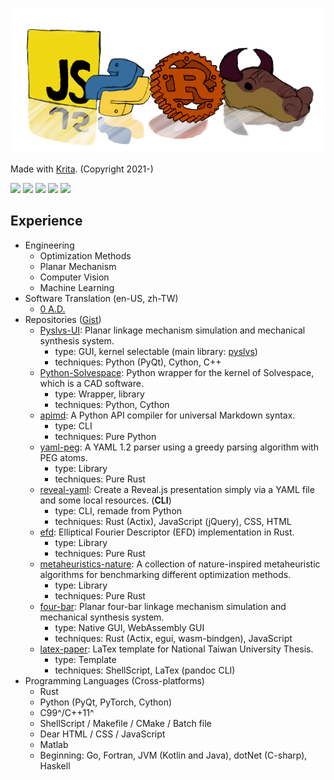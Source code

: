![banner](img/lang.png)

Made with [Krita](https://krita.org). (Copyright 2021-)

![](https://github-profile-summary-cards.vercel.app/api/cards/profile-details?username=KmolYuan&theme=github)
![](https://github-profile-summary-cards.vercel.app/api/cards/repos-per-language?username=KmolYuan&theme=github)
![](https://github-profile-summary-cards.vercel.app/api/cards/most-commit-language?username=KmolYuan&theme=github)
![](https://github-profile-summary-cards.vercel.app/api/cards/stats?username=KmolYuan&theme=github)
![](https://github-profile-summary-cards.vercel.app/api/cards/productive-time?username=KmolYuan&theme=github&utcOffset=8)

## Experience

+ Engineering
  + Optimization Methods
  + Planar Mechanism
  + Computer Vision
  + Machine Learning
+ Software Translation (en-US, zh-TW)
  + [0 A.D.](https://www.transifex.com/wildfire-games/0ad/dashboard/)
+ Repositories ([Gist](https://gist.github.com/KmolYuan))
  + [Pyslvs-UI](https://github.com/KmolYuan/Pyslvs-UI):
    Planar linkage mechanism simulation and mechanical synthesis system.
    + type: GUI, kernel selectable (main library: [pyslvs](https://github.com/KmolYuan/pyslvs))
    + techniques: Python (PyQt), Cython, C++
  + [Python-Solvespace](https://github.com/KmolYuan/solvespace):
    Python wrapper for the kernel of Solvespace, which is a CAD software.
    + type: Wrapper, library
    + techniques: Python, Cython
  + [apimd](https://github.com/KmolYuan/apimd):
    A Python API compiler for universal Markdown syntax.
    + type: CLI
    + techniques: Pure Python
  + [yaml-peg](https://github.com/KmolYuan/yaml-peg-rs):
    A YAML 1.2 parser using a greedy parsing algorithm with PEG atoms.
    + type: Library
    + techniques: Pure Rust
  + [reveal-yaml](https://github.com/KmolYuan/reveal-yaml-rs):
    Create a Reveal.js presentation simply via a YAML file and some local resources. (**CLI**)
    + type: CLI, remade from Python
    + techniques: Rust (Actix), JavaScript (jQuery), CSS, HTML
  + [efd](https://github.com/KmolYuan/efd-rs):
    Elliptical Fourier Descriptor (EFD) implementation in Rust.
    + type: Library
    + techniques: Pure Rust
  + [metaheuristics-nature](https://github.com/KmolYuan/metaheuristics-nature-rs):
    A collection of nature-inspired metaheuristic algorithms for benchmarking different optimization methods.
    + type: Library
    + techniques: Pure Rust
  + [four-bar](https://github.com/KmolYuan/four-bar-rs):
    Planar four-bar linkage mechanism simulation and mechanical synthesis system.
    + type: Native GUI, WebAssembly GUI
    + techniques: Rust (Actix, egui, wasm-bindgen), JavaScript
  + [latex-paper](https://github.com/KmolYuan/latex-paper): LaTex template for National Taiwan University Thesis.
    + type: Template
    + techniques: ShellScript, LaTex (pandoc CLI)
+ Programming Languages (Cross-platforms)
  + Rust
  + Python (PyQt, PyTorch, Cython)
  + C99^/C++11^
  + ShellScript / Makefile / CMake / Batch file
  + Dear HTML / CSS / JavaScript
  + Matlab
  + Beginning: Go, Fortran, JVM (Kotlin and Java), dotNet (C-sharp), Haskell
